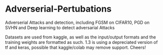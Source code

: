 # Adverserial-Pertubations
Adverserial Attacks and detection, including FGSM on CIFAR10, PGD on SVHN and Deep learning to detect adversarial Attacks

Datasets are used from kaggle, as well as the input/output formats and the training weights are formatted as such. 
1.3 is using a depreciated version of tf and keras, possible that kaggle/colab may remove support.
Cheers!
